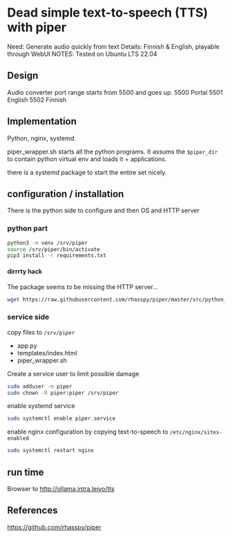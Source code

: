 # Dead simple text-to-speech (TTS) with piper

Need: Generate audio quickly from text
Details: Finnish & English, playable through WebUI
NOTES: Tested on Ubuntu LTS 22.04

## Design

Audio converter port range starts from 5500 and goes up.
5500 Portal
5501 English
5502 Finnish

## Implementation

Python, nginx, systemd.

piper_wrapper.sh starts all the python programs. It assums the `$piper_dir` to 
contain python virtual env and loads it + applications.

there is a systemd package to start the entire set nicely.

## configuration / installation

There is the python side to configure and then OS and HTTP server

### python part
```bash
python3 -m venv /srv/piper
source /srv/piper/bin/activate
pip3 install -r requirements.txt
```

#### dirrrty hack
The package seems to be missing the HTTP server...
```bash
wget https://raw.githubusercontent.com/rhasspy/piper/master/src/python_run/piper/http_server.py -O /srv/piper/lib64/python3.10/site-packages/piper/http_server.py
```

### service side
copy files to `/srv/piper`
- app.py
- templates/index.html
- piper_wrapper.sh

Create a service user to limit possible damage
```bash
sudo adduser -m piper
sudo chown -R piper:piper /srv/piper
```

enable systemd service
```bash
sudo systemctl enable piper.service
```

enable nginx configuration by copying text-to-speech to `/etc/nginx/sites-enabled`
```bash
sudo systemctl restart nginx
```

## run time

Browser to http://ollama.intra.leivo/tts

## References

https://github.com/rhasspy/piper